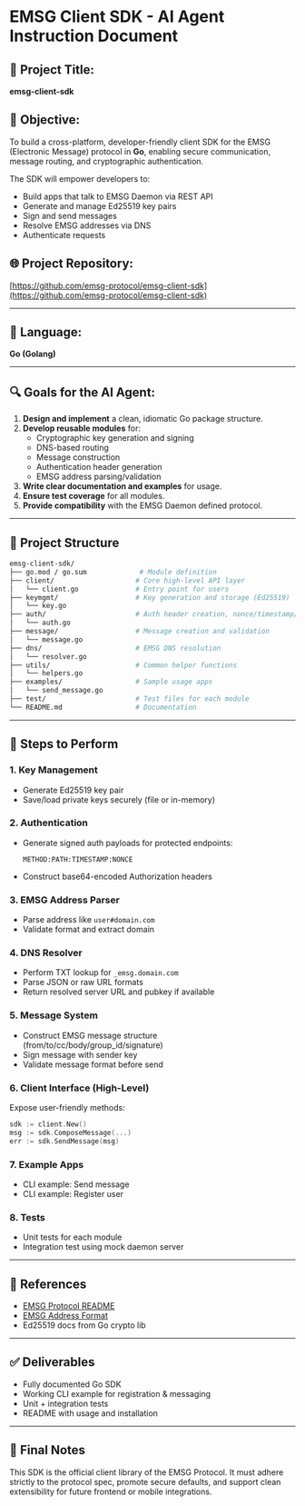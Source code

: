 # EMSG Client SDK - AI Agent Instruction Document

## 🔄 Project Title:

**emsg-client-sdk**

## 💪 Objective:

To build a cross-platform, developer-friendly client SDK for the EMSG (Electronic Message) protocol in **Go**, enabling secure communication, message routing, and cryptographic authentication.

The SDK will empower developers to:

- Build apps that talk to EMSG Daemon via REST API
- Generate and manage Ed25519 key pairs
- Sign and send messages
- Resolve EMSG addresses via DNS
- Authenticate requests

## 🌐 Project Repository:

[https://github.com/emsg-protocol/emsg-client-sdk](https://github.com/emsg-protocol/emsg-client-sdk)

---

## 🔢 Language:

**Go (Golang)**

---

## 🔍 Goals for the AI Agent:

1. **Design and implement** a clean, idiomatic Go package structure.
2. **Develop reusable modules** for:
   - Cryptographic key generation and signing
   - DNS-based routing
   - Message construction
   - Authentication header generation
   - EMSG address parsing/validation
3. **Write clear documentation and examples** for usage.
4. **Ensure test coverage** for all modules.
5. **Provide compatibility** with the EMSG Daemon defined protocol.

---

## 📁 Project Structure

```bash
emsg-client-sdk/
├── go.mod / go.sum             # Module definition
├── client/                    # Core high-level API layer
│   └── client.go              # Entry point for users
├── keymgmt/                   # Key generation and storage (Ed25519)
│   └── key.go
├── auth/                      # Auth header creation, nonce/timestamp/signing
│   └── auth.go
├── message/                   # Message creation and validation
│   └── message.go
├── dns/                       # EMSG DNS resolution
│   └── resolver.go
├── utils/                     # Common helper functions
│   └── helpers.go
├── examples/                  # Sample usage apps
│   └── send_message.go
├── test/                      # Test files for each module
└── README.md                  # Documentation
```

---

## 🔧 Steps to Perform

### 1. Key Management

- Generate Ed25519 key pair
- Save/load private keys securely (file or in-memory)

### 2. Authentication

- Generate signed auth payloads for protected endpoints:
  ```
  METHOD:PATH:TIMESTAMP:NONCE
  ```
- Construct base64-encoded Authorization headers

### 3. EMSG Address Parser

- Parse address like `user#domain.com`
- Validate format and extract domain

### 4. DNS Resolver

- Perform TXT lookup for `_emsg.domain.com`
- Parse JSON or raw URL formats
- Return resolved server URL and pubkey if available

### 5. Message System

- Construct EMSG message structure (from/to/cc/body/group\_id/signature)
- Sign message with sender key
- Validate message format before send

### 6. Client Interface (High-Level)

Expose user-friendly methods:

```go
sdk := client.New()
msg := sdk.ComposeMessage(...)
err := sdk.SendMessage(msg)
```

### 7. Example Apps

- CLI example: Send message
- CLI example: Register user

### 8. Tests

- Unit tests for each module
- Integration test using mock daemon server

---

## 📖 References

- [EMSG Protocol README](https://github.com/emsg-protocol/emsg-daemon/blob/main/README.md)
- [EMSG Address Format](https://github.com/emsg-protocol/emsg-daemon#address-format)
- Ed25519 docs from Go crypto lib

---

## ✅ Deliverables

- Fully documented Go SDK
- Working CLI example for registration & messaging
- Unit + integration tests
- README with usage and installation

---

## 🚀 Final Notes

This SDK is the official client library of the EMSG Protocol. It must adhere strictly to the protocol spec, promote secure defaults, and support clean extensibility for future frontend or mobile integrations.

